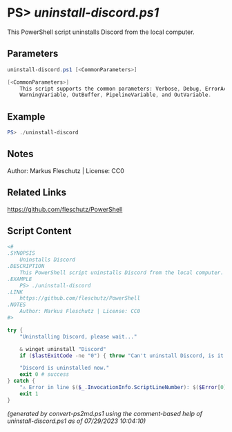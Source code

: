 PS> *uninstall-discord.ps1*
====================

This PowerShell script uninstalls Discord from the local computer.

Parameters
----------
```powershell
uninstall-discord.ps1 [<CommonParameters>]

[<CommonParameters>]
    This script supports the common parameters: Verbose, Debug, ErrorAction, ErrorVariable, WarningAction, 
    WarningVariable, OutBuffer, PipelineVariable, and OutVariable.
```

Example
-------
```powershell
PS> ./uninstall-discord

```

Notes
-----
Author: Markus Fleschutz | License: CC0

Related Links
-------------
https://github.com/fleschutz/PowerShell

Script Content
--------------
```powershell
<#
.SYNOPSIS
	Uninstalls Discord
.DESCRIPTION
	This PowerShell script uninstalls Discord from the local computer.
.EXAMPLE
	PS> ./uninstall-discord
.LINK
	https://github.com/fleschutz/PowerShell
.NOTES
	Author: Markus Fleschutz | License: CC0
#>

try {
	"Uninstalling Discord, please wait..."

	& winget uninstall "Discord"
	if ($lastExitCode -ne "0") { throw "Can't uninstall Discord, is it installed?" }

	"Discord is uninstalled now."
	exit 0 # success
} catch {
	"⚠️ Error in line $($_.InvocationInfo.ScriptLineNumber): $($Error[0])"
	exit 1
}
```

*(generated by convert-ps2md.ps1 using the comment-based help of uninstall-discord.ps1 as of 07/29/2023 10:04:10)*
